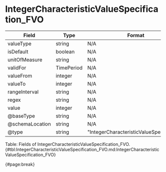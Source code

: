 <!--
    ATTENTION: This file was generated via gradle!
               Do NOT manually edit this file! Any such changes will be overwritten!
-->

# IntegerCharacteristicValueSpecification_FVO

| Field | Type | Format | Required |
| ------- | ------- | ------- | --- |
| valueType | string | N/A | No |
| isDefault | boolean | N/A | No |
| unitOfMeasure | string | N/A | No |
| validFor | TimePeriod | N/A | No |
| valueFrom | integer | N/A | No |
| valueTo | integer | N/A | No |
| rangeInterval | string | N/A | No |
| regex | string | N/A | No |
| value | integer | N/A | No |
| @baseType | string | N/A | No |
| @schemaLocation | string | N/A | No |
| @type | string | "IntegerCharacteristicValueSpecification" | Yes |

Table: Fields of IntegerCharacteristicValueSpecification_FVO. {#tbl:IntegerCharacteristicValueSpecification_FVO.md:IntegerCharacteristicValueSpecification_FVO}

{#page:break}

